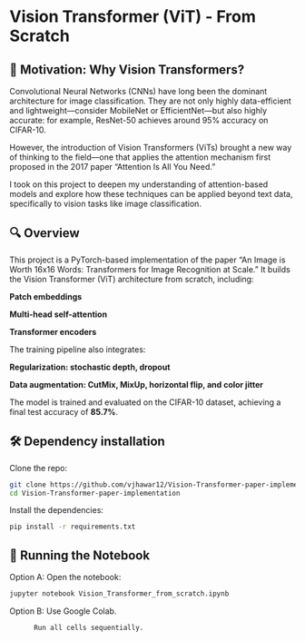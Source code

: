 # Vision Transformer (ViT) - From Scratch

## 🧠  Motivation: Why Vision Transformers?

Convolutional Neural Networks (CNNs) have long been the dominant architecture for image classification. They are not only highly data-efficient and lightweight—consider MobileNet or EfficientNet—but also highly accurate: for example, ResNet-50 achieves around 95% accuracy on CIFAR-10.

However, the introduction of Vision Transformers (ViTs) brought a new way of thinking to the field—one that applies the attention mechanism first proposed in the 2017 paper “Attention Is All You Need.”

I took on this project to deepen my understanding of attention-based models and explore how these techniques can be applied beyond text data, specifically to vision tasks like image classification.

## 🔍 Overview

This project is a PyTorch-based implementation of the paper “An Image is Worth 16x16 Words: Transformers for Image Recognition at Scale.” It builds the Vision Transformer (ViT) architecture from scratch, including:

**Patch embeddings**

**Multi-head self-attention**

**Transformer encoders**

The training pipeline also integrates:

**Regularization: stochastic depth, dropout**

**Data augmentation: CutMix, MixUp, horizontal flip, and color jitter**

The model is trained and evaluated on the CIFAR-10 dataset, achieving a final test accuracy of **85.7%**.

## 🛠️ Dependency installation
Clone the repo:

```bash
git clone https://github.com/vjhawar12/Vision-Transformer-paper-implementation.git
cd Vision-Transformer-paper-implementation
```

Install the dependencies:

```bash
pip install -r requirements.txt
```

## 🚀 Running the Notebook

Option A: Open the notebook:

```bash
jupyter notebook Vision_Transformer_from_scratch.ipynb
```

Option B: Use Google Colab.

          Run all cells sequentially.
